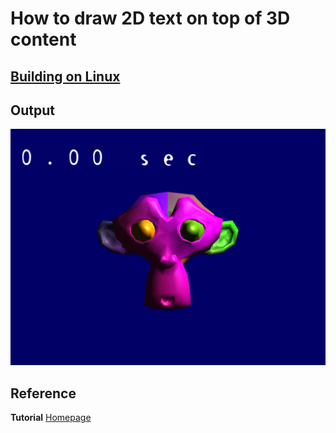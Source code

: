 # How to draw 2D text on top of 3D content

## 

## [Building on Linux](https://github.com/HugoNip/OpenGLLearning#building-on-linux)

## Output

![clock.PNG](https://github.com/HugoNip/OpenGLLearning/blob/master/figures/clock.PNG)

## Reference
**Tutorial** [Homepage](http://www.opengl-tutorial.org/intermediate-tutorials/tutorial-11-2d-text/)    
